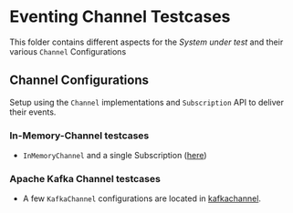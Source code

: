 # Eventing Channel Testcases

This folder contains different aspects for the _System under test_ and their various `Channel` Configurations

## Channel Configurations

Setup using the `Channel` implementations and `Subscription` API to deliver their events.

### In-Memory-Channel testcases

* `InMemoryChannel` and a single Subscription ([here](./imc-test-config))

### Apache Kafka Channel testcases

* A few `KafkaChannel` configurations are located in [kafkachannel](./kafkachannel).
